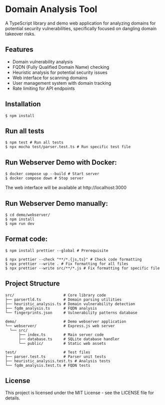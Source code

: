 # Domain Analysis Tool

A TypeScript library and demo web application for analyzing domains for potential security vulnerabilities, specifically focused on dangling domain takeover risks.

## Features

- Domain vulnerability analysis
- FQDN (Fully Qualified Domain Name) checking
- Heuristic analysis for potential security issues
- Web interface for scanning domains
- User management system with domain tracking
- Rate limiting for API endpoints

## Installation

```shell
$ npm install
```

## Run all tests

```shell
$ npm test # Run all tests
$ npx mocha test/parser.test.ts # Run specific test file
```

## Run Webserver Demo with Docker:

```shell
$ docker compose up --build # Start server
$ docker compose down # Stop server
```

The web interface will be available at http://localhost:3000

## Run Webserver Demo manually:

```shell
$ cd demo/webserver/
$ npm install
$ npm run dev
```

## Format code:

```shell
$ npm install prettier --global # Prerequisite

$ npx prettier --check "**/*.{js,ts}" # Check code formatting
$ npx prettier --write . # Fix formatting for all files
$ npx prettier --write src/**/*.js # Fix formatting for specific file
```

## Project Structure

```
src/                      # Core library code
├── parsertld.ts          # Domain parsing utilities
├── heuristic_analysis.ts # Domain vulnerability detection
├── fqdm_analysis.ts      # FQDN analysis
└── fingerprints.json     # Vulnerability patterns database

demo/                     # Demo webserver application
└── webserver/            # Express.js web server
  └── src/
      ├── index.ts        # Main server code
      ├── database.ts     # SQLite database handler
      └── public/         # Static web assets

test/                     # Test files
├── parser.test.ts        # Parser unit tests
├── heuristic_analysis.test.ts # Analysis tests
└── fqdm_analysis.test.ts # FQDN tests
```

## License

This project is licensed under the MIT License - see the LICENSE file for details.

